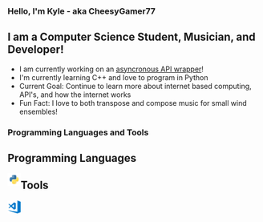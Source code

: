 ### Hello, I'm Kyle - aka CheesyGamer77

## I am a Computer Science Student, Musician, and Developer!
- I am currently working on an [asyncronous API wrapper][MojangPyRepo]!
- I'm currently learning C++ and love to program in Python
- Current Goal: Continue to learn more about internet based computing, API's, and how the internet works
- Fun Fact: I love to both transpose and compose music for small wind ensembles!

### Programming Languages and Tools

## Programming Languages
[<img align="left" alt="Python" width="26px" src="https://raw.githubusercontent.com/github/explore/80688e429a7d4ef2fca1e82350fe8e3517d3494d/topics/python/python.png" />][PythonWebsite]

## Tools
[<img align="left" alt="Visual Studio Code" width="26px" src="https://raw.githubusercontent.com/github/explore/80688e429a7d4ef2fca1e82350fe8e3517d3494d/topics/visual-studio-code/visual-studio-code.png" />][VSCodeWebsite]

[MojangPyRepo]: https://github.com/CheesyGamer77/MojangPY
[PythonWebsite]: https://www.python.org/
[VSCodeWebsite]: https://code.visualstudio.com/